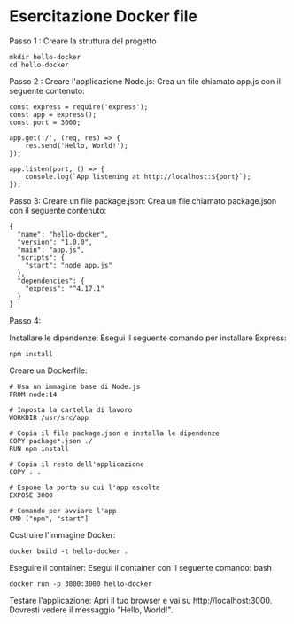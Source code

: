 

# Esercitazione Docker file


Passo 1 :
Creare la struttura del progetto

```
mkdir hello-docker
cd hello-docker
```
Passo 2 :
Creare l'applicazione Node.js:
Crea un file chiamato app.js con il seguente contenuto:

```
const express = require('express');
const app = express();
const port = 3000;

app.get('/', (req, res) => {
    res.send('Hello, World!');
});

app.listen(port, () => {
    console.log(`App listening at http://localhost:${port}`);
});

```

Passo 3:
Creare un file package.json:
Crea un file chiamato package.json con il seguente contenuto:



```
{
  "name": "hello-docker",
  "version": "1.0.0",
  "main": "app.js",
  "scripts": {
    "start": "node app.js"
  },
  "dependencies": {
    "express": "^4.17.1"
  }
}
```
Passo 4:

Installare le dipendenze:
Esegui il seguente comando per installare Express:
```
npm install
```


Creare un Dockerfile:


```
# Usa un'immagine base di Node.js
FROM node:14

# Imposta la cartella di lavoro
WORKDIR /usr/src/app

# Copia il file package.json e installa le dipendenze
COPY package*.json ./
RUN npm install

# Copia il resto dell'applicazione
COPY . .

# Espone la porta su cui l'app ascolta
EXPOSE 3000

# Comando per avviare l'app
CMD ["npm", "start"]
```


Costruire l'immagine Docker:
```
docker build -t hello-docker .
```


Eseguire il container:
Esegui il container con il seguente comando:
bash

```
docker run -p 3000:3000 hello-docker
```

Testare l'applicazione:
Apri il tuo browser e vai su http://localhost:3000. Dovresti vedere il messaggio "Hello, World!".




